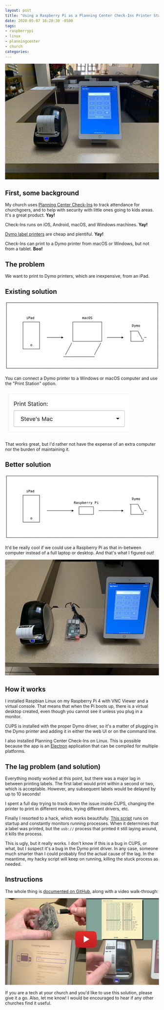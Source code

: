 ```yaml
---
layout: post
title: "Using a Raspberry Pi as a Planning Center Check-Ins Printer Station"
date: 2020-05-07 16:20:30 -0500
tags:
- raspberrypi
- linux
- planningcenter
- church
categories:
---
```


![Dymo printer next to iPad running Planning Center Check-Ins](/images/ipad_and_printer.jpg)

## First, some background

My church uses [Planning Center Check-Ins](https://www.planningcenter.com/check-ins) to track attendance for churchgoers, and to help with security with little ones going to kids areas. It's a great product. **Yay!**

Check-Ins runs on iOS, Android, macOS, and Windows machines. **Yay!**

[Dymo label printers](https://www.dymo.com/en-US/dymo-labeling-needs/mailing-shipping-labeling/mailing-shipping-labeling/labelwriter-450-label-printer) are cheap and plentiful. **Yay!**

Check-Ins can print to a Dymo printer from macOS or Windows, but not from a tablet. **Boo!**

## The problem

We want to print to Dymo printers, which are inexpensive, from an iPad.

## Existing solution

![Diagram of an iPad printing through a laptop to a Dymo printer](/images/ipad_macos_dymo.png)

You can connect a Dymo printer to a Windows or macOS computer and use the "Print Station" option.

<img alt="Print Station option with &quot;Steve's Mac&quot; selected" src="/images/print_to_steves_mac.png" style="height:150px">

That works great, but I'd rather not have the expense of an extra computer nor the burden of maintaining it.

## Better solution

![Diagram of an iPad printing through a Raspberry Pi to a Dymo printer](/images/ipad_rpi_dymo.png)

It'd be really cool if we could use a Raspberry Pi as that in-between computer instead of a full laptop or desktop. And that's what I figured out!

![Dymo printer next to a Raspberry Pi computer and an iPad running Planning Center Check-Ins](/images/ipad_and_pi_and_printer.jpg)

## How it works

I installed Raspbian Linux on my Raspberry Pi 4 with VNC Viewer and a virtual console. That means that when the Pi boots up, there is a virtual desktop created, even though you cannot see it unless you plug in a monitor.

CUPS is installed with the proper Dymo driver, so it's a matter of plugging in the Dymo printer and adding it in either the web UI or on the command line.

I also installed Planning Center Check-Ins on Linux. This is possible because the app is an [Electron](https://www.electronjs.org/) application that can be compiled for multiple platforms.

## The lag problem (and solution)

Everything mostly worked at this point, but there was a major lag in between printing labels. The first label would print within a second or two, which is acceptable. However, any subsequent labels would be delayed by up to 10 seconds!

I spent a full day trying to track down the issue inside CUPS, changing the printer to print in different modes, trying different drivers, etc.

Finally I resorted to a hack, which works beautifully. [This script](https://github.com/seven1m/rpi-check-in-printer/blob/master/dymo_lag_fix.rb) runs on startup and constantly monitors running processes. When it determines that a label was printed, but the `usb://` process that printed it still laying around, it kills the process.

This is ugly, but it really works. I don't know if this is a bug in CUPS, or what, but I suspect it's a bug in the Dymo print driver. In any case, someone much smarter than I could probably find the actual cause of the lag. In the meantime, my hacky script will keep on running, killing the stuck process as needed.

## Instructions

The whole thing is [documented on GitHub](https://github.com/seven1m/rpi-check-in-printer), along with a video walk-through:

[![YouTube Video walk-through](/images/rpi_printer_video_tn.jpg)](https://www.youtube.com/watch?v=sH3Qwt0vvbc&feature=youtu.be)

If you are a tech at your church and you'd like to use this solution, please give it a go. Also, let me know! I would be encouraged to hear if any other churches find it useful.
